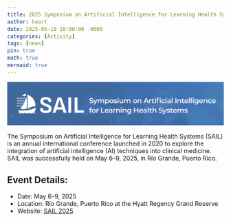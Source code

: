```yaml
---
title: 2025 Symposium on Artificial Intelligence for Learning Health Systems (SAIL)
author: heart
date: 2025-05-10 10:00:00 -0600
categories: [Activity]
tags: [news]
pin: true
math: true
mermaid: true
---
```


![announcement](/assets/img/activities/sail25.png)

The Symposium on Artificial Intelligence for Learning Health Systems (SAIL) is an annual international conference launched in 2020 to explore the integration of artificial intelligence (AI) techniques into clinical medicine. SAIL was successfully held on May 6–9, 2025, in Río Grande, Puerto Rico.

## Event Details:
+ Date: May 6–9, 2025
+ Location: Río Grande, Puerto Rico at the Hyatt Regency Grand Reserve
+ Website: [SAIL 2025](https://sail.health/event/sail-2025/)